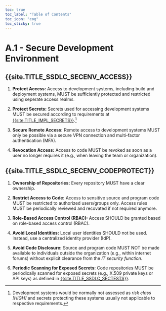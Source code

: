 ```yaml
---
toc: true
toc_label: "Table of Contents"
toc_icon: "cog"
toc_sticky: true
---
```

# A.1 - Secure Development Environment

## {{site.TITLE_SSDLC_SECENV_ACCESS}}

1. **Protect Access:** Access to development systems, including build and deployment systems, MUST be sufficiently protected and restricted using seperate access realms.

2. **Protect Secrets:** Secrets used for accessing development systems MUST be secured according to requirements at [{{site.TITLE_IMPL_SECRETS}}]({{site.URL_IMPL_SECRETS}}).[^1]

3. **Secure Remote Access:** Remote access to development systems MUST only be possible via a secure VPN connection and multi-factor authentication (MFA).

4. **Revocation Access:** Access to code MUST be revoked as soon as a user no longer requires it (e.g., when leaving the team or organization).

## {{site.TITLE_SSDLC_SECENV_CODEPROTECT}}

1. **Ownership of Repositories:** Every repository MUST have a clear ownership.

2. **Restrict Access to Code:** Access to sensitive source and program code MUST be restricted to authorized users/groups only. Access rules MUST be periodically reviewed and recovated if not required anymore. 

3. **Role-Based Access Control (RBAC):** Access SHOULD be granted based on role-based access control (RBAC).

4. **Avoid Local Identities:** Local user identities SHOULD not be used. Instead, use a centralized identity provider (IdP).

5. **Avoid Code Disclosure:** Source and program code MUST NOT be made available to individuals outside the organization (e.g., within internet forums) without explicit clearance from the *IT security function*.

6. **Periodic Scanning for Exposed Secrets:** Code repositories MUST be periodically scanned for exposed secrets (e.g., X.509 private keys or API keys) as defined in [{{site.TITLE_SSDLC_SECTESTS}}]({{site.URL_SSDLC_SECTESTS}}).

[^1]: Development systems would be normally not assessed as *risk class [HIGH]* and secrets protecting these systems usually not applicable to respective requirements.
